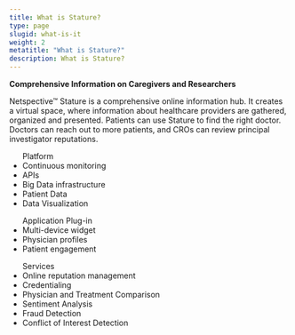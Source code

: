 ```yaml
---
title: What is Stature?
type: page
slugid: what-is-it
weight: 2
metatitle: "What is Stature?"
description: What is Stature?
---
```


**Comprehensive Information on Caregivers and Researchers**

Netspective™ Stature is a comprehensive online information hub. It creates a virtual space, where information about healthcare providers are gathered, organized and presented. Patients can use Stature to find the right doctor. Doctors can reach out to more patients, and CROs can review principal investigator reputations.

<div class="grid grid-cols-1 sm:grid-cols-3 md:grid-cols-3 gap-4 bg-gray-100 p-5 mb-3">
    <div class="">
        <ul class="list-disc ml-8 mb-4"><span class="font-bold mb-4 block">Platform</span>
            <li>Continuous monitoring</li>
            <li>APIs</li>
            <li>Big Data infrastructure</li>
            <li>Patient Data</li>
            <li>Data Visualization</li>    
        </ul>
    </div>
    <div class="">
        <ul class="list-disc ml-4 mb-4"><span class="font-bold mb-4 block">Application Plug-in</span>
            <li>Multi-device widget</li>
            <li>Physician profiles</li>
            <li>Patient engagement</li> 
        </ul>
    </div>
    <div class="">
        <ul class="list-disc ml-8 mb-4"><span class="font-bold mb-4 block">Services</span>
            <li>Online reputation management</li>
            <li>Credentialing</li>
            <li>Physician and Treatment Comparison</li>
            <li>Sentiment Analysis</li>
            <li>Fraud Detection</li>
            <li>Conflict of Interest Detection</li>    
        </ul>
    </div>
</div>